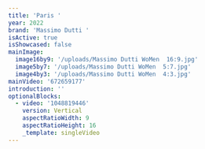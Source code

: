 ```yaml
---
title: 'Paris '
year: 2022
brand: 'Massimo Dutti '
isActive: true
isShowcased: false
mainImage:
  image16by9: '/uploads/Massimo Dutti WoMen  16:9.jpg'
  image5by7: '/uploads/Massimo Dutti WoMen  5:7.jpg'
  image4by3: '/uploads/Massimo Dutti WoMen  4:3.jpg'
mainVideo: '672659177'
introduction: ''
optionalBlocks:
  - video: '1048819446'
    version: Vertical
    aspectRatioWidth: 9
    aspectRatioHeight: 16
    _template: singleVideo
---
```


